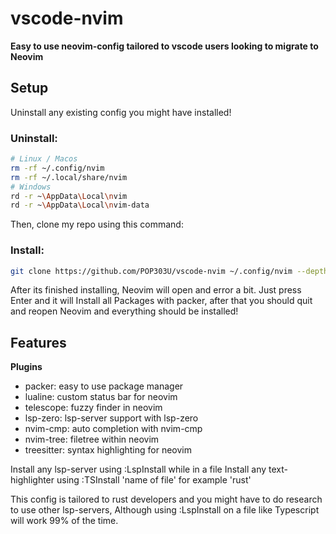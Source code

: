 # vscode-nvim

**Easy to use neovim-config tailored to vscode users looking to migrate to Neovim**

## Setup

Uninstall any existing config you might have installed!

### Uninstall:

```bash
# Linux / Macos
rm -rf ~/.config/nvim
rm -rf ~/.local/share/nvim
# Windows
rd -r ~\AppData\Local\nvim
rd -r ~\AppData\Local\nvim-data
```

Then, clone my repo using this command:

### Install:

```bash
git clone https://github.com/POP303U/vscode-nvim ~/.config/nvim --depth 1 && nvim
```

After its finished installing, Neovim will open and error a bit. Just press Enter and it will Install all Packages with packer,
after that you should quit and reopen Neovim and everything should be installed! 

## Features

**Plugins**

+ packer: easy to use package manager
+ lualine: custom status bar for neovim
+ telescope: fuzzy finder in neovim
+ lsp-zero: lsp-server support with lsp-zero
+ nvim-cmp: auto completion with nvim-cmp
+ nvim-tree: filetree within neovim
+ treesitter: syntax highlighting for neovim

Install any lsp-server using :LspInstall while in a file
Install any text-highlighter using :TSInstall 'name of file' for example 'rust'

This config is tailored to rust developers and you might have to do research to use other lsp-servers,
Although using :LspInstall on a file like Typescript will work 99% of the time.




